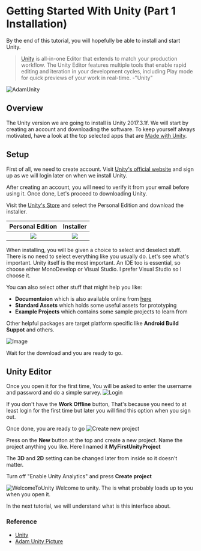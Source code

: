 ﻿# Getting Started With Unity (Part 1 Installation)

By the end of this tutorial, you will hopefully be able to install and start Unity.

> [Unity](https://unity3d.com/) is all-in-one Editor that extends to match your production workflow. The Unity Editor features multiple tools that enable rapid editing and iteration in your development cycles, including Play mode for quick previews of your work in real-time. -"Unity"

![AdamUnity](https://imgur.com/MQQGqpc.jpg)

## Overview

The Unity version we are going to install is Unity 2017.3.1f. We will start by creating an account and downloading the software. To keep yourself always motivated, have a look at the top selected apps that are [Made with Unity](https://unity.com/madewith).

## Setup

First of all, we need to create account.
Visit [Unity's official website](http://unity3d.com/) and sign up as we will login later on when we install Unity.

After creating an account, you will need to verify it from your email before using it. Once done, Let's proceed to downloading Unity.

Visit the [Unity's Store](https://store.unity.com/) and select the Personal Edition and download the installer.

Personal Edition            |  Installer
:-------------------------:|:-------------------------:
![](https://imgur.com/OXg4bkr.jpg)  |  ![](https://imgur.com/MCSXq7e.jpg)

When installing, you will be given a choice to select and deselect stuff. There is no need to select everything like you usually do.
Let's see what's important. Unity itself is the most important. An IDE too is essential, so choose either MonoDevelop or Visual Studio. I prefer Visual Studio so I choose it. 

You can also select other stuff that might help you like:

* **Documentaion** which is also available online from [here](https://docs.unity3d.com/Manual/index.html)
* **Standard Assets** which holds some useful assets for prototyping
* **Example Projects** which contains some sample projects to learn from

Other helpful packages are target platform specific like **Android Build Suppot** and others.

![Image](https://imgur.com/5ROFv0b.jpg)

Wait for the download and you are ready to go.

## Unity Editor

Once you open it for the first time, You will be asked to enter the username and password and do a simple survey.
![Login](https://imgur.com/6TOGHeP.jpg)

If you don't have the **Work Offline** button, That's because you need to at least login for the first time but later you will find this option when you sign out.

Once done, you are ready to go
![Create new project](https://imgur.com/xJVaEqo.jpg)

Press on the **New** button at the top and create a new project.
Name the project anything you like. Here I named it **MyFirstUnityProject**

The **3D** and **2D** setting can be changed later from inside so it doesn't matter.

Turn off "Enable Unity Analytics" and press **Create project**

![WelcomeToUnity](https://imgur.com/aXw31pv.jpg)
Welcome to unity. The is what probably loads up to you when you open it.

In the next tutorial, we will understand what is this interface about.

### Reference

* [Unity](https://unity3d.com/)
* [Adam Unity Picture](https://www.newsledge.com/i-dont-want-unitys-adam-demo-to-end/)
